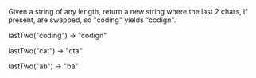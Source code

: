Given a string of any length, return a new string where the last 2 chars, if present, are swapped, so "coding" yields "codign".

lastTwo("coding") → "codign"

lastTwo("cat") → "cta"

lastTwo("ab") → "ba"
